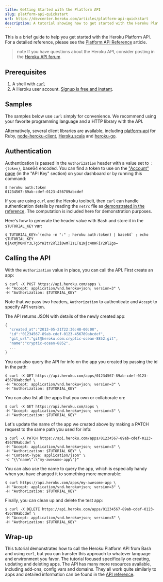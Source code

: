 ```yaml
---
title: Getting Started with the Platform API
slug: platform-api-quickstart
url: https://devcenter.heroku.com/articles/platform-api-quickstart
description: A tutorial showing how to get started with the Heroku Platform API, which lets you programmatically automate, extend and combine Heroku with other services.
---
```


This is a brief guide to help you get started with the Heroku Platform API. For a detailed reference, please see the [Platform API Reference](https://devcenter.heroku.com/articles/platform-api-reference) article.

> note
> If you have questions about the Heroku API, consider posting in the [Heroku API forum](https://discussion.heroku.com/category/api).

## Prerequisites

1. A shell with [`curl`](http://curl.haxx.se/)
2. A Heroku user account. [Signup is free and instant](https://signup.heroku.com/signup/dc).

## Samples

The samples below use `curl` simply for convenience. We recommend using your favorite programming language and a HTTP library with the API.

Alternatively, several client libraries are available, including [platform-api](https://github.com/heroku/platform-api) for Ruby, [node-heroku-client](https://github.com/heroku/node-heroku-client), [Heroku.scala](https://github.com/heroku/heroku.scala) and [heroku-go](https://github.com/bgentry/heroku-go).

## Authentication

Authentication is passed in the `Authorization` header with a value set to `:{token}`, base64 encoded. You can find a token to use on the ["Account" page](https://dashboard.heroku.com/account) (in the "API Key" section) on your dashboard or by running this command:

```term
$ heroku auth:token
01234567-89ab-cdef-0123-456789abcdef
```

If you are using `curl` and the Heroku toolbelt, then `curl` can handle authentication details by reading the `netrc` file as [demonstrated in the reference](https://devcenter.heroku.com/articles/platform-api-reference). The computation is included here for demonstration purposes.

Here's how to generate the header value with Bash and store it in the `$TUTORIAL_KEY` var:

```term
$ TUTORIAL_KEY=`(echo -n ":" ; heroku auth:token) | base64` ; echo $TUTORIAL_KEY
OjAxMjM0NTY3LTg5YWItY2RlZi0wMTIzLTQ1Njc4OWFiY2RlZgo=
```

## Calling the API

With the `Authorization` value in place, you can call the API. First create an app:

```term
$ curl -X POST https://api.heroku.com/apps \
-H "Accept: application/vnd.heroku+json; version=3" \
-H "Authorization: $TUTORIAL_KEY"
```

Note that we pass two headers, `Authorization` to authenticate and `Accept` to specify API version.

The API returns JSON with details of the newly created app:

```Javascript
{
  "created_at":"2013-05-21T22:36:48-00:00",
  "id":"01234567-89ab-cdef-0123-456789abcdef",
  "git_url":"git@heroku.com:cryptic-ocean-8852.git",
  "name":"cryptic-ocean-8852",
  ...
}
```

You can also query the API for info on the app you created by passing the id in the path:

```term
$ curl -X GET https://api.heroku.com/apps/01234567-89ab-cdef-0123-456789abcdef \
-H "Accept: application/vnd.heroku+json; version=3" \
-H "Authorization: $TUTORIAL_KEY"
```

You can also list all the apps that you own or collaborate on:

```term
$ curl -X GET https://api.heroku.com/apps \
-H "Accept: application/vnd.heroku+json; version=3" \
-H "Authorization: $TUTORIAL_KEY"
```

Let's update the name of the app we created above by making a PATCH request to the same path you used for info:

```term
$ curl -X PATCH https://api.heroku.com/apps/01234567-89ab-cdef-0123-456789abcdef \
-H "Accept: application/vnd.heroku+json; version=3" \
-H "Authorization: $TUTORIAL_KEY" \
-H "Content-Type: application/json" \
-d "{\"name\":\"my-awesome-app\"}"
```

You can also use the name to query the app, which is especially handy when you have changed it to something more memorable:

```term
$ curl https://api.heroku.com/apps/my-awesome-app \
-H "Accept: application/vnd.heroku+json; version=3" \
-H "Authorization: $TUTORIAL_KEY"
```

Finally, you can clean up and delete the test app:

```term
$ curl -X DELETE https://api.heroku.com/apps/01234567-89ab-cdef-0123-456789abcdef \
-H "Accept: application/vnd.heroku+json; version=3" \
-H "Authorization: $TUTORIAL_KEY"
```

## Wrap-up

This tutorial demonstrates how to call the Heroku Platform API from Bash and using `curl`, but you can transfer this approach to whatever language and environment you favor. The tutorial focused specifically on creating, updating and deleting apps. The API has many more resources available, including add-ons, config vars and domains. They all work quite similarly to apps and detailed information can be found in the [API reference](https://devcenter.heroku.com/articles/platform-api-reference). 